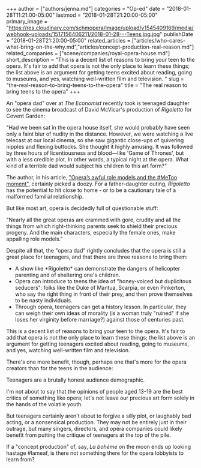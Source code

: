 +++
author = ["authors/jenna.md"]
categories = "Op-ed"
date = "2018-01-28T11:21:00-05:00"
lastmod = "2018-01-28T21:20:00-05:00"
primary_image = "https://res.cloudinary.com/schmopera/image/upload/v1545409169/media/webhook-uploads/1517156406211/2018-01-28---Teens.jpg.jpg"
publishDate = "2018-01-28T21:20:00-05:00"
related_articles = ["articles/who-cares-what-bring-on-the-why.md","articles/concept-production-real-reason.md"]
related_companies = ["scene/companies/royal-opera-house.md"]
short_description = "This is a decent list of reasons to bring your teen to the opera. It&#039;s fair to add that opera is not the only place to learn these things; the list above is an argument for getting teens excited about reading, going to museums, and yes, watching well-written film and television. "
slug = "the-real-reason-to-bring-teens-to-the-opera"
title = "The real reason to bring teens to the opera"
+++

An "opera dad" over at *The Economist* recently took is teenaged daughter to see the cinema broadcast of David McVicar's production of *Rigoletto* for Covent Garden:

"Had we been sat in the opera house itself, she would probably have seen only a faint blur of nudity in the distance. However, we were watching a live telecast at our local cinema, so she saw gigantic close-ups of quivering nipples and flexing buttocks. She thought it highly amusing. It was followed by three hours of licentiousness and blood—like 'Game of Thrones', but with a less credible plot. In other words, a typical night at the opera. What kind of a terrible dad would subject his children to this art form?"

The author, in his article, ["Opera’s awful role models and the #MeToo moment"](https://www.economist.com/blogs/prospero/2018/01/confessions-opera-dad), certainly picked a doozy. For a father-daughter outing, *Rigoletto* has the potential to hit close to home - or to be a cautionary tale of a malformed familial relationship. 

But like most art, opera is decidedly full of questionable stuff:

"Nearly all the great operas are crammed with gore, crudity and all the things from which right-thinking parents seek to shield their precious progeny. And the main characters, especially the female ones, make appalling role models."

Despite all that, the "opera dad" rightly concludes that the opera is still a great place for teenagers, and that there are three reasons to bring them:
 
<ul class="nospace">

<li>A show like *Rigoletto* can demonstrate the dangers of helicopter parenting and of sheltering one's children.
<li>Opera can introduce to teens the idea of "honey-voiced but duplicitous seducers": folks like the Duke of Mantua, Scarpia, or even Pinkerton, who say the right thing in front of their prey, and then prove themselves to be nasty individuals.
<li>Through opera, teenagers can get a history lesson. In particular, they can weigh their own ideas of morality (is a woman truly "ruined" if she loses her virginity before marriage?) against those of centuries past.

</ul>

This is a decent list of reasons to bring your teen to the opera. It's fair to add that opera is not the only place to learn these things; the list above is an argument for getting teenagers excited about reading, going to museums, and yes, watching well-written film and television. 

There's one more benefit, though, perhaps one that's more for the opera creators than for the teens in the audience:

Teenagers are a brutally honest audience demographic.

I'm not about to say that the opinions of people aged 13-19 are the best critics of something like opera; let's not leave our precious art form solely in the hands of the volatile youth.

But teenagers certainly aren't about to forgive a silly plot, or laughably bad acting, or a nonsensical production. They may not be entirely just in their outrage, but many singers, directors, and opera companies could likely benefit from putting the critique of teenagers at the top of the pile.

If a "concept production" of, say, *La bohème* on the moon ends up looking hastage #lameaf, is there not something there for the opera lobbyists to learn from?
